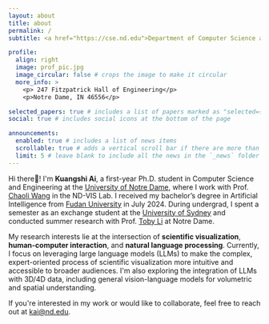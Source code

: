 ```yaml
---
layout: about
title: about
permalink: /
subtitle: <a href="https://cse.nd.edu">Department of Computer Science and Engineering</a>, <a href="https://nd.edu">University of Notre Dame</a>

profile:
  align: right
  image: prof_pic.jpg
  image_circular: false # crops the image to make it circular
  more_info: >
    <p> 247 Fitzpatrick Hall of Engineering</p>
    <p>Notre Dame, IN 46556</p>

selected_papers: true # includes a list of papers marked as "selected={true}"
social: true # includes social icons at the bottom of the page

announcements:
  enabled: true # includes a list of news items
  scrollable: true # adds a vertical scroll bar if there are more than 3 news items
  limit: 5 # leave blank to include all the news in the `_news` folder
---
```


Hi there👋! I'm **Kuangshi Ai**, a first-year Ph.D. student in Computer Science and Engineering at the [University of Notre Dame](https://www.nd.edu/), where I work with Prof. [Chaoli Wang](https://sites.nd.edu/chaoli-wang/) in the ND-VIS Lab. I received my bachelor’s degree in Artificial Intelligence from [Fudan University](https://www.fudan.edu.cn/en/) in July 2024. During undergrad, I spent a semester as an exchange student at the [University of Sydney](https://www.sydney.edu.au/) and conducted summer research with Prof. [Toby Li](https://toby.li/) at Notre Dame.

My research interests lie at the intersection of **scientific visualization**, **human-computer interaction**, and **natural language processing**. Currently, I focus on leveraging large language models (LLMs) to make the complex, expert-oriented process of scientific visualization more intuitive and accessible to broader audiences. I'm also exploring the integration of LLMs with 3D/4D data, including general vision-language models for volumetric and spatial understanding.

If you're interested in my work or would like to collaborate, feel free to reach out at [kai@nd.edu](mailto:kai@nd.edu).

<!-- Write your biography here. Tell the world about yourself. Link to your favorite [subreddit](http://reddit.com). You can put a picture in, too. The code is already in, just name your picture `prof_pic.jpg` and put it in the `img/` folder.

Put your address / P.O. box / other info right below your picture. You can also disable any of these elements by editing `profile` property of the YAML header of your `_pages/about.md`. Edit `_bibliography/papers.bib` and Jekyll will render your [publications page](/al-folio/publications/) automatically.

Link to your social media connections, too. This theme is set up to use [Font Awesome icons](https://fontawesome.com/) and [Academicons](https://jpswalsh.github.io/academicons/), like the ones below. Add your Facebook, Twitter, LinkedIn, Google Scholar, or just disable all of them. -->
